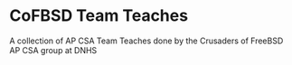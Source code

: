 # CoFBSD Team Teaches

A collection of AP CSA Team Teaches done by the Crusaders of FreeBSD AP CSA group at DNHS
